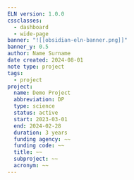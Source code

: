 ```yaml
---
ELN version: 1.0.0
cssclasses:
  - dashboard
  - wide-page
banner: "![[obsidian-eln-banner.png]]"
banner_y: 0.5
author: Name Surname
date created: 2024-08-01
note type: project
tags:
  - project
project:
  name: Demo Project
  abbreviation: DP
  type: science
  status: active
  start: 2023-03-01
  end: 2024-02-28
  duration: 3 years
  funding agency: ~~
  funding code: ~~
  title: ~~
  subproject: ~~
  acronym: ~~
---
```


